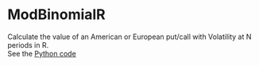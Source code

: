 # ModBinomialR
Calculate the value of an American or European put/call with Volatility at N periods in R.  \
See the [Python code](https://github.com/Cuadernin/ModeloBinomial)
